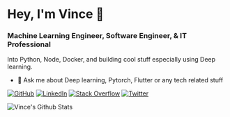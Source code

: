 # Hey, I'm Vince 👋

### Machine Learning Engineer, Software Engineer, & IT Professional

Into Python, Node, Docker, and building cool stuff especially using Deep learning.
- 🤔 Ask me about Deep learning, Pytorch, Flutter or any tech related stuff

[![GitHub](https://img.shields.io/badge/GitHub-Droid021-black)](https://github.com/Droid021)
[![LinkedIn](https://img.shields.io/badge/LinkedIn-v3nvince-blue)](https://www.linkedin.com/in/v3nvince/)
[![Stack Overflow](https://img.shields.io/badge/Stack&nbsp;Overflow-Droid-orange)](https://stackoverflow.com/users/11599692/droid?tab=profile)
[![Twitter](https://img.shields.io/twitter/follow/darctrac3?style=plastic)](https://twitter.com/darctrac3)


<img align="left" alt="Vince's Github Stats" src="https://github-readme-stats.vercel.app/api?username=Droid021&show_icons=true&hide_border=true&hide=contribs&count_private=true&include_all_commits=false" />
